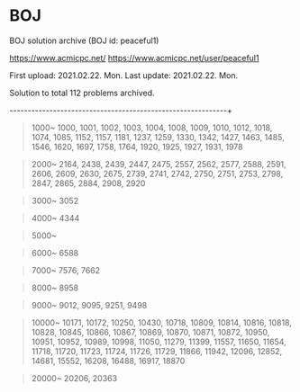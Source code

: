 # BOJ
BOJ solution archive (BOJ id: peaceful1)

https://www.acmicpc.net/
https://www.acmicpc.net/user/peaceful1

First upload: 2021.02.22. Mon.
Last update:  2021.02.22. Mon.

Solution to total 112 problems archived.

------------------------------------------------------------+

> 1000~
1000, 1001, 1002, 1003, 1004, 1008, 1009, 1010, 1012, 1018,
1074, 1085, 1152, 1157, 1181, 1237, 1259, 1330, 1342, 1427,
1463, 1485, 1546, 1620, 1697, 1758, 1764, 1920, 1925, 1927,
1931, 1978

> 2000~
2164, 2438, 2439, 2447, 2475, 2557, 2562, 2577, 2588, 2591,
2606, 2609, 2630, 2675, 2739, 2741, 2742, 2750, 2751, 2753,
2798, 2847, 2865, 2884, 2908, 2920

> 3000~
3052

> 4000~
4344

> 5000~

> 6000~
6588

> 7000~
7576, 7662

> 8000~
8958

> 9000~
9012, 9095, 9251, 9498

> 10000~
10171, 10172, 10250, 10430, 10718, 10809, 10814, 10816,
10818, 10828, 10845, 10866, 10867, 10869, 10870, 10871,
10872, 10950, 10951, 10952, 10989, 10998, 11050, 11279,
11399, 11557, 11650, 11654, 11718, 11720, 11723, 11724,
11726, 11729, 11866, 11942, 12096, 12852, 14681, 15552,
16208, 16488, 16917, 18870

> 20000~
20206, 20363
